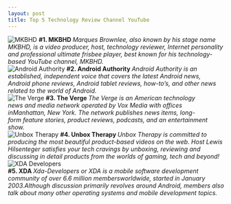 ```yaml
---
layout: post
title: Top 5 Technology Review Channel YouTube 
---
```



<img itemprop="image" class="img-rounded" src="https://dl.dropboxusercontent.com/s/zrd0re06ed40ki5/Mkbhd.jpg" alt="MKBHD">



<strong>
#1. MKBHD
</strong >

<em>
Marques Brownlee, also known by his stage name MKBHD, is a video producer, host, technology reviewer, Internet personality and professional ultimate frisbee player, best known for his technology-based YouTube channel, MKBHD. 
</em>
<div class="line-separator"></div>
<img itemprop="image" class="img-rounded" src="https://dl.dropboxusercontent.com/s/3qyht2nozve0xmd/Androidauthority.jpg" alt="Android Authority">

<strong>
#2. Android Authority 
</strong >

<em>
Android Authority is an established, independent voice that covers the latest Android news, Android phone reviews, Android tablet reviews, how-to’s, and other news related to the world of Android.
</em>
<div class="line-separator"></div>
<img  itemprop="image" class="img-rounded" src="https://dl.dropboxusercontent.com/s/276s43qwma2x0j6/Verge.jpg" alt="The Verge">

<strong>
#3. The Verge 
</strong >

<em>
The Verge is an American technology news and media network operated by Vox Media with offices inManhattan, New York. The network publishes news items, long-form feature stories, product reviews, podcasts, and an entertainment show.
</em>
<div class="line-separator"></div>
<img itemprop="image" class="img-rounded" src=" https://dl.dropboxusercontent.com/s/6yh6z9ty4kt6azy/Unbox.jpg" alt="Unbox Therapy">


<strong>
#4. Unbox Therapy 
</strong >

<em>
Unbox Therapy is committed to producing the most beautiful product-based videos on the web. Host Lewis Hilsenteger satisfies your tech cravings by unboxing, reviewing and discussing in detail products from the worlds of gaming, tech and beyond!
</em>
<img itemprop="image" class="img-rounded" src="https://dl.dropboxusercontent.com/s/w10sp50zz0mofzf/Xda.jpg" alt="XDA Developers">
<div class="line-separator"></div>
<strong>
#5. XDA
</strong >

<em>
Xda-Developers or XDA is a mobile software development community of over 6.6 million membersworldwide, started in January 2003.Although discussion primarily revolves around Android, members also talk about many other operating systems and mobile development topics.
</em>
